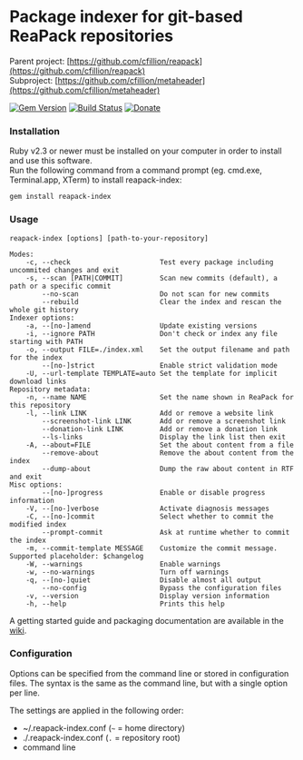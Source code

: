 # Package indexer for git-based ReaPack repositories

Parent project: [https://github.com/cfillion/reapack](https://github.com/cfillion/reapack)  
Subproject: [https://github.com/cfillion/metaheader](https://github.com/cfillion/metaheader)

[![Gem Version](https://badge.fury.io/rb/reapack-index.svg)](http://badge.fury.io/rb/reapack-index)
[![Build Status](https://travis-ci.org/cfillion/reapack-index.svg?branch=master)](https://travis-ci.org/cfillion/reapack-index)
[![Donate](https://www.paypalobjects.com/webstatic/en_US/btn/btn_donate_74x21.png)](https://www.paypal.com/cgi-bin/webscr?cmd=_donations&business=T3DEWBQJAV7WL&lc=CA&item_name=reapack-index%3a%20Package%20indexer%20for%20git-based%20ReaPack%20repositories&no_note=0&cn=Custom%20message&no_shipping=1&currency_code=CAD&bn=PP%2dDonationsBF%3abtn_donateCC_LG%2egif%3aNonHosted)

### Installation

Ruby v2.3 or newer must be installed on your computer in order to install
and use this software.  
Run the following command from a command prompt (eg. cmd.exe, Terminal.app,
XTerm) to install reapack-index:

```
gem install reapack-index
```

### Usage

```
reapack-index [options] [path-to-your-repository]
```

```
Modes:
    -c, --check                      Test every package including uncommited changes and exit
    -s, --scan [PATH|COMMIT]         Scan new commits (default), a path or a specific commit
        --no-scan                    Do not scan for new commits
        --rebuild                    Clear the index and rescan the whole git history
Indexer options:
    -a, --[no-]amend                 Update existing versions
    -i, --ignore PATH                Don't check or index any file starting with PATH
    -o, --output FILE=./index.xml    Set the output filename and path for the index
        --[no-]strict                Enable strict validation mode
    -U, --url-template TEMPLATE=auto Set the template for implicit download links
Repository metadata:
    -n, --name NAME                  Set the name shown in ReaPack for this repository
    -l, --link LINK                  Add or remove a website link
        --screenshot-link LINK       Add or remove a screenshot link
        --donation-link LINK         Add or remove a donation link
        --ls-links                   Display the link list then exit
    -A, --about=FILE                 Set the about content from a file
        --remove-about               Remove the about content from the index
        --dump-about                 Dump the raw about content in RTF and exit
Misc options:
        --[no-]progress              Enable or disable progress information
    -V, --[no-]verbose               Activate diagnosis messages
    -C, --[no-]commit                Select whether to commit the modified index
        --prompt-commit              Ask at runtime whether to commit the index
    -m, --commit-template MESSAGE    Customize the commit message. Supported placeholder: $changelog
    -W, --warnings                   Enable warnings
    -w, --no-warnings                Turn off warnings
    -q, --[no-]quiet                 Disable almost all output
        --no-config                  Bypass the configuration files
    -v, --version                    Display version information
    -h, --help                       Prints this help
```

A getting started guide and packaging documentation are available in
the [wiki](https://github.com/cfillion/reapack-index/wiki).

### Configuration

Options can be specified from the command line or stored in configuration files.
The syntax is the same as the command line, but with a single option per line.

The settings are applied in the following order:

- ~/.reapack-index.conf (`~` = home directory)
- ./.reapack-index.conf (`.` = repository root)
- command line
